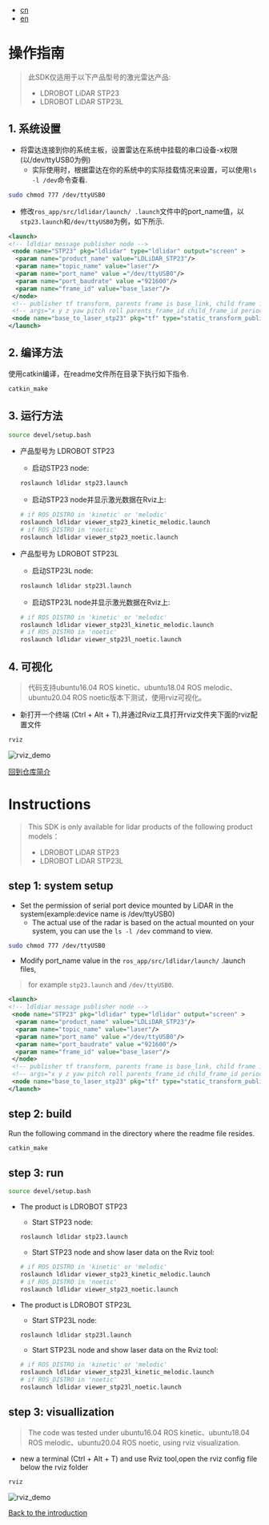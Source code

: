- [cn](#操作指南)
- [en](#Instructions)
# 操作指南

>此SDK仅适用于以下产品型号的激光雷达产品:
> -  LDROBOT LiDAR STP23
> -  LDROBOT LiDAR STP23L

## 1. 系统设置
- 将雷达连接到你的系统主板，设置雷达在系统中挂载的串口设备-x权限(以/dev/ttyUSB0为例)
	- 实际使用时，根据雷达在你的系统中的实际挂载情况来设置，可以使用`ls -l /dev`命令查看.

``` bash
sudo chmod 777 /dev/ttyUSB0
```

  - 修改`ros_app/src/ldlidar/launch/ .launch`文件中的port_name值，以`stp23.launch`和`/dev/ttyUSB0`为例，如下所示.

```xml
<launch>
<!-- ldldiar message publisher node -->
 <node name="STP23" pkg="ldlidar" type="ldlidar" output="screen" >
  <param name="product_name" value="LDLiDAR_STP23"/>
  <param name="topic_name" value="laser"/>
  <param name="port_name" value ="/dev/ttyUSB0"/>
  <param name="port_baudrate" value ="921600"/>
  <param name="frame_id" value="base_laser"/>
 </node>
 <!-- publisher tf transform, parents frame is base_link, child frame is base_laser -->
 <!-- args="x y z yaw pitch roll parents_frame_id child_frame_id period_in_ms"-->
 <node name="base_to_laser_stp23" pkg="tf" type="static_transform_publisher"  args="0.0 0.0 0.18 0 0.0 0.0 base_link base_laser 100"/>
</launch>
```
## 2. 编译方法

使用catkin编译，在readme文件所在目录下执行如下指令.

```bash
catkin_make
```
## 3. 运行方法

```bash
source devel/setup.bash
```
- 产品型号为 LDROBOT STP23

  - 启动STP23 node:
  ``` bash
  roslaunch ldlidar stp23.launch
  ```
  - 启动STP23 node并显示激光数据在Rviz上:
  ``` bash
  # if ROS_DISTRO in 'kinetic' or 'melodic'
  roslaunch ldlidar viewer_stp23_kinetic_melodic.launch
  # if ROS_DISTRO in 'noetic'
  roslaunch ldlidar viewer_stp23_noetic.launch
  ```

- 产品型号为 LDROBOT STP23L

  - 启动STP23L node:
  ``` bash
  roslaunch ldlidar stp23l.launch
  ```
  - 启动STP23L node并显示激光数据在Rviz上:
  ``` bash
  # if ROS_DISTRO in 'kinetic' or 'melodic'
  roslaunch ldlidar viewer_stp23l_kinetic_melodic.launch
  # if ROS_DISTRO in 'noetic'
  roslaunch ldlidar viewer_stp23l_noetic.launch
  ```
##   4. 可视化

> 代码支持ubuntu16.04 ROS kinetic、ubuntu18.04 ROS melodic、ubuntu20.04 ROS noetic版本下测试，使用rviz可视化。

- 新打开一个终端 (Ctrl + Alt + T),并通过Rviz工具打开rviz文件夹下面的rviz配置文件
```bash
rviz
```
![rviz_demo](../doc/stp_rviz.png)

[回到仓库简介](../README.md)

# Instructions

> This SDK is only available for lidar products of the following product models：
> -  LDROBOT LiDAR STP23
> -  LDROBOT LiDAR STP23L

## step 1: system setup
- Set the permission of serial port device mounted by LiDAR in the system(example:device name is /dev/ttyUSB0)
    - The actual use of the radar is based on the actual mounted on your system, you can use the `ls -l /dev` command to view. 

``` bash
sudo chmod 777 /dev/ttyUSB0
```
  -  Modify port_name value in the `ros_app/src/ldlidar/launch/` .launch  files,

   > for example `stp23.launch` and `/dev/ttyUSB0`.

``` xml
<launch>
<!-- ldldiar message publisher node -->
 <node name="STP23" pkg="ldlidar" type="ldlidar" output="screen" >
  <param name="product_name" value="LDLiDAR_STP23"/>
  <param name="topic_name" value="laser"/>
  <param name="port_name" value ="/dev/ttyUSB0"/>
  <param name="port_baudrate" value ="921600"/>
  <param name="frame_id" value="base_laser"/>
 </node>
 <!-- publisher tf transform, parents frame is base_link, child frame is base_laser -->
 <!-- args="x y z yaw pitch roll parents_frame_id child_frame_id period_in_ms"-->
 <node name="base_to_laser_stp23" pkg="tf" type="static_transform_publisher"  args="0.0 0.0 0.18 0 0.0 0.0 base_link base_laser 100"/>
</launch>
```
## step 2: build

Run the following command in the directory where the readme file resides.

```bash
catkin_make
```
## step 3: run

```bash
source devel/setup.bash
```
- The product is LDROBOT STP23

  - Start STP23 node:
  ``` bash
  roslaunch ldlidar stp23.launch
  ```
  - Start STP23 node and show laser data on the Rviz tool:
  ``` bash
  # if ROS_DISTRO in 'kinetic' or 'melodic'
  roslaunch ldlidar viewer_stp23_kinetic_melodic.launch
  # if ROS_DISTRO in 'noetic'
  roslaunch ldlidar viewer_stp23_noetic.launch
  ```

- The product is LDROBOT STP23L

  - Start STP23L node:
  ``` bash
  roslaunch ldlidar stp23l.launch
  ```
  - Start STP23L node and show laser data on the Rviz tool:
  ``` bash
  # if ROS_DISTRO in 'kinetic' or 'melodic'
  roslaunch ldlidar viewer_stp23l_kinetic_melodic.launch
  # if ROS_DISTRO in 'noetic'
  roslaunch ldlidar viewer_stp23l_noetic.launch
  ```
## step 3: visuallization

> The code was tested under ubuntu16.04 ROS kinetic、ubuntu18.04 ROS melodic、ubuntu20.04 ROS noetic, using rviz visualization.

- new a terminal (Ctrl + Alt + T) and use Rviz tool,open the rviz config file below the rviz folder
```bash
rviz
```
![rviz_demo](../doc/stp_rviz.png)

[ Back to the introduction ](../README.md)

